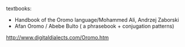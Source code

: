 

textbooks: 
 * Handbook of the Oromo language/Mohammed Ali, Andrzej Zaborski
 * Afan Oromo /  Abebe Bulto  ( a phrasebook + conjugation patterns)

 http://www.digitaldialects.com/Oromo.htm








